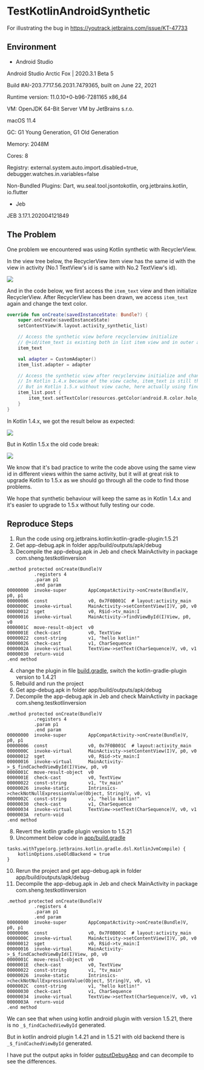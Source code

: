 # TestKotlinAndroidSynthetic
For illustrating the bug in https://youtrack.jetbrains.com/issue/KT-47733

## Environment
* Android Studio

Android Studio Arctic Fox | 2020.3.1 Beta 5

Build #AI-203.7717.56.2031.7479365, built on June 22, 2021

Runtime version: 11.0.10+0-b96-7281165 x86_64

VM: OpenJDK 64-Bit Server VM by JetBrains s.r.o.

macOS 11.4

GC: G1 Young Generation, G1 Old Generation

Memory: 2048M

Cores: 8

Registry: external.system.auto.import.disabled=true, debugger.watches.in.variables=false

Non-Bundled Plugins: Dart, wu.seal.tool.jsontokotlin, org.jetbrains.kotlin, io.flutter

* Jeb 

JEB 3.17.1.202004121849

## The Problem

One problem we encountered was using Kotlin synthetic with RecyclerView.

In the view tree below, the RecyclerView item view has the same id with the view in activity (No.1 TextView's id is same with No.2 TextView's id).

![](https://raw.githubusercontent.com/shenguojun/ImageServer/master/uPic/image-20210721154205755.png)

And in the code below, we first access the `item_text` view and then initialize RecyclerView. After RecyclerView has been drawn, we access `item_text` again and change the text color.

```kotlin
override fun onCreate(savedInstanceState: Bundle?) {
    super.onCreate(savedInstanceState)
    setContentView(R.layout.activity_synthetic_list)

    // Access the synthetic view before recyclerview initialize
    // @+id/item_text is existing both in list item view and in outer activity layout
    item_text

    val adapter = CustomAdapter()
    item_list.adapter = adapter

    // Access the synthetic view after recyclerview initialize and change the text color
    // In Kotlin 1.4.x because of the view cache, item_text is still the outer TextView
    // But in Kotlin 1.5.x without view cache, here actually using findViewById and get the first item in recyclerView
    item_list.post {
        item_text.setTextColor(resources.getColor(android.R.color.holo_purple))
    }
}
```

In Kotlin 1.4.x, we got the result below as expected:

![](https://raw.githubusercontent.com/shenguojun/TestKotlinAndroidSynthetic/main/outputDebugApp/buildUsingKotlin1.4.21/kotlin1.4result.png)

But in Kotlin 1.5.x the old code break:

![](https://raw.githubusercontent.com/shenguojun/TestKotlinAndroidSynthetic/main/outputDebugApp/buildUsingKotlin1.5.21/kotlin1.5result.png)

We know that it's bad practice to write the code above using the same view id in different views within the same activity, but it will at great risk to upgrade Kotlin to 1.5.x as we should go through all the code to find those problems. 

We hope that synthetic behaviour will keep the same as in Kotlin 1.4.x and it's easier to upgrade to 1.5.x without fully testing our code.


## Reproduce Steps

1. Run the code using org.jetbrains.kotlin:kotlin-gradle-plugin:1.5.21
2. Get app-debug.apk in folder app/build/outputs/apk/debug
3. Decompile the app-debug.apk in Jeb and check MainActivity in package com.sheng.testkotlinversion
```
.method protected onCreate(Bundle)V
          .registers 4
          .param p1
          .end param
00000000  invoke-super        AppCompatActivity->onCreate(Bundle)V, p0, p1
00000006  const               v0, 0x7F0B001C  # layout:activity_main
0000000C  invoke-virtual      MainActivity->setContentView(I)V, p0, v0
00000012  sget                v0, R$id->tv_main:I
00000016  invoke-virtual      MainActivity->findViewById(I)View, p0, v0
0000001C  move-result-object  v0
0000001E  check-cast          v0, TextView
00000022  const-string        v1, "hello kotlin!"
00000026  check-cast          v1, CharSequence
0000002A  invoke-virtual      TextView->setText(CharSequence)V, v0, v1
00000030  return-void
.end method
```

4. change the plugin in file [build.gradle](https://github.com/shenguojun/TestKotlinAndroidSynthetic/blob/main/build.gradle), switch the kotlin-gradle-plugin version to 1.4.21
5. Rebuild and run the project
6. Get app-debug.apk in folder app/build/outputs/apk/debug
7. Decompile the app-debug.apk in Jeb and check MainActivity in package com.sheng.testkotlinversion
```
.method protected onCreate(Bundle)V
          .registers 4
          .param p1
          .end param
00000000  invoke-super        AppCompatActivity->onCreate(Bundle)V, p0, p1
00000006  const               v0, 0x7F0B001C  # layout:activity_main
0000000C  invoke-virtual      MainActivity->setContentView(I)V, p0, v0
00000012  sget                v0, R$id->tv_main:I
00000016  invoke-virtual      MainActivity->_$_findCachedViewById(I)View, p0, v0
0000001C  move-result-object  v0
0000001E  check-cast          v0, TextView
00000022  const-string        v1, "tv_main"
00000026  invoke-static       Intrinsics->checkNotNullExpressionValue(Object, String)V, v0, v1
0000002C  const-string        v1, "hello kotlin!"
00000030  check-cast          v1, CharSequence
00000034  invoke-virtual      TextView->setText(CharSequence)V, v0, v1
0000003A  return-void
.end method
```

8. Revert the kotlin gradle plugin version to 1.5.21
9. Uncomment below code in [app/build.gradle](https://github.com/shenguojun/TestKotlinAndroidSynthetic/blob/main/app/build.gradle)
```
tasks.withType(org.jetbrains.kotlin.gradle.dsl.KotlinJvmCompile) {
    kotlinOptions.useOldBackend = true
}
```
10. Rerun the project and get app-debug.apk in folder app/build/outputs/apk/debug
11. Decompile the app-debug.apk in Jeb and check MainActivity in package com.sheng.testkotlinversion
```
.method protected onCreate(Bundle)V
          .registers 4
          .param p1
          .end param
00000000  invoke-super        AppCompatActivity->onCreate(Bundle)V, p0, p1
00000006  const               v0, 0x7F0B001C  # layout:activity_main
0000000C  invoke-virtual      MainActivity->setContentView(I)V, p0, v0
00000012  sget                v0, R$id->tv_main:I
00000016  invoke-virtual      MainActivity->_$_findCachedViewById(I)View, p0, v0
0000001C  move-result-object  v0
0000001E  check-cast          v0, TextView
00000022  const-string        v1, "tv_main"
00000026  invoke-static       Intrinsics->checkNotNullExpressionValue(Object, String)V, v0, v1
0000002C  const-string        v1, "hello kotlin!"
00000030  check-cast          v1, CharSequence
00000034  invoke-virtual      TextView->setText(CharSequence)V, v0, v1
0000003A  return-void
.end method
```

We can see that when using kotlin android plugin with version 1.5.21, there is no `_$_findCachedViewById` generated.

But in kotlin android plugin 1.4.21 and in 1.5.21 with old backend there is `_$_findCachedViewById` generated.

I have put the output apks in folder [outputDebugApp](https://github.com/shenguojun/TestKotlinAndroidSynthetic/tree/main/outputDebugApp) and can decompile to see the differences.


